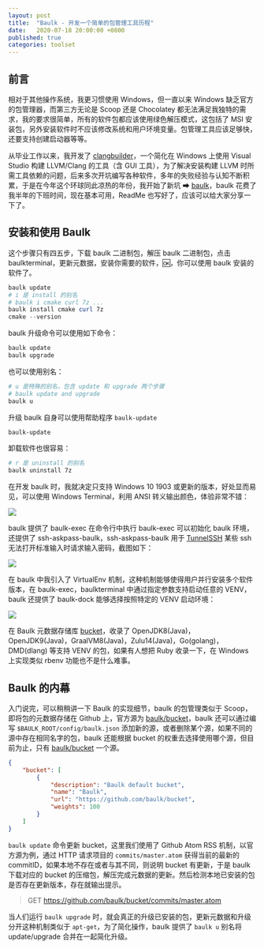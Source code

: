 ```yaml
---
layout: post
title:  "Baulk - 开发一个简单的包管理工具历程"
date:   2020-07-18 20:00:00 +0800
published: true
categories: toolset
---
```


## 前言

相对于其他操作系统，我更习惯使用 Windows，但一直以来 Windows 缺乏官方的包管理器，而第三方无论是 Scoop 还是 Chocolatey 都无法满足我独特的需求，我的要求很简单，所有的软件包都应该使用绿色解压模式，这包括了 MSI 安装包，另外安装软件时不应该修改系统和用户环境变量。包管理工具应该足够快，还要支持创建启动器等等。

从毕业工作以来，我开发了 [clangbuilder](https://github.com/fstudio/clangbuilder)，一个简化在 Windows 上使用 Visual Studio 构建 LLVM/Clang 的工具（含 GUI 工具），为了解决安装构建 LLVM 时所需工具依赖的问题，后来多次开坑编写各种软件，多年的失败经验与认知不断积累，于是在今年这个环球同此凉热的年份，我开始了新坑 ➡ [baulk](https://github.com/baulk/baulk)，baulk 花费了我半年的下班时间，现在基本可用，ReadMe 也写好了，应该可以给大家分享一下了。

## 安装和使用 Baulk

这个步骤只有四五步，下载 baulk 二进制包，解压 baulk 二进制包，点击 baulkterminal，更新元数据，安装你需要的软件，🆗，你可以使用 baulk 安装的软件了。

```powershell
baulk update
# i 是 install 的别名
# baulk i cmake curl 7z ...
baulk install cmake curl 7z
cmake --version
```

baulk 升级命令可以使用如下命令：

```powershell
baulk update
baulk upgrade
```

也可以使用别名：

```powershell
# u 是特殊的别名，包含 update 和 upgrade 两个步骤
# baulk update and upgrade
baulk u
```

升级 baulk 自身可以使用帮助程序 `baulk-update`

```powershell
baulk-update
```

卸载软件也很容易：

```powershell
# r 是 uninstall 的别名
baulk uninstall 7z
```

在开发 baulk 时，我就决定只支持 Windows 10 1903 或更新的版本，好处显而易见，可以使用 Windows Terminal，利用 ANSI 转义输出颜色，体验非常不错：

![](https://s1.ax1x.com/2020/07/19/UWpROA.png)

baulk 提供了 baulk-exec 在命令行中执行 baulk-exec 可以初始化 baulk 环境，还提供了 ssh-askpass-baulk，ssh-askpass-baulk 用于 [TunnelSSH](https://github.com/balibuild/tunnelssh) 某些 ssh 无法打开标准输入时请求输入密码，截图如下：

![](https://s1.ax1x.com/2020/07/19/UW9O3D.png)

在 baulk 中我引入了 VirtualEnv 机制，这种机制能够使得用户并行安装多个软件版本，在 baulk-exec，baulkterminal 中通过指定参数支持启动任意的 VENV，baulk 还提供了 baulk-dock 能够选择按照特定的 VENV 启动环境：

![](https://s1.ax1x.com/2020/07/19/UW9wcQ.png)

在 Baulk 元数据存储库 [bucket](https://github.com/baulk/bucket)，收录了 OpenJDK8(Java)，OpenJDK9(Java)，GraalVM8(Java)，Zulu14(Java)，Go(golang)，DMD(dlang) 等支持 VENV 的包，如果有人想把 Ruby 收录一下，在 Windows 上实现类似 rbenv 功能也不是什么难事。

## Baulk 的内幕

入门说完，可以稍稍讲一下 Baulk 的实现细节，baulk 的包管理类似于 Scoop，即将包的元数据存储在 Github 上，官方源为 [baulk/bucket](https://github.com/baulk/bucket)，baulk 还可以通过编写 `$BAULK_ROOT/config/baulk.json` 添加新的源，或者删除某个源，如果不同的源中存在相同名字的包，baulk 还能根据 bucket 的权重去选择使用哪个源，但目前为止，只有 [baulk/bucket](https://github.com/baulk/bucket) 一个源。

```json
{
    "bucket": [
        {
            "description": "Baulk default bucket",
            "name": "Baulk",
            "url": "https://github.com/baulk/bucket",
            "weights": 100
        }
    ]
}
```

`baulk update` 命令更新 bucket，这里我们使用了 Github Atom RSS 机制，以官方源为例，通过 HTTP 请求项目的 `commits/master.atom` 获得当前的最新的 commitID，如果本地不存在或者与其不同，则说明 bucket 有更新，于是 baulk 下载对应的 bucket 的压缩包，解压完成元数据的更新。然后检测本地已安装的包是否存在更新版本，存在就输出提示。

>GET https://github.com/baulk/bucket/commits/master.atom

当人们运行 `baulk upgrade` 时，就会真正的升级已安装的包，更新元数据和升级分开这种机制类似于 `apt-get`，为了简化操作，baulk 提供了 `baulk u` 别名将 update/upgrade 合并在一起简化升级。
